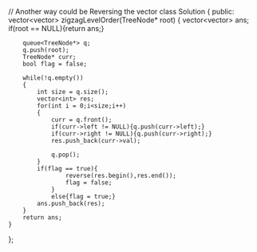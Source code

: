 // Another way could be Reversing the vector 
class Solution {
public:
    vector<vector<int>> zigzagLevelOrder(TreeNode* root) {
        vector<vector<int>> ans;
        if(root == NULL){return ans;}
        
        queue<TreeNode*> q;
        q.push(root);
        TreeNode* curr;
        bool flag = false; 
        
        while(!q.empty())
        {
            int size = q.size();
            vector<int> res;
            for(int i = 0;i<size;i++)
            {
                curr = q.front();
                if(curr->left != NULL){q.push(curr->left);}
                if(curr->right != NULL){q.push(curr->right);}
                res.push_back(curr->val);
                
                q.pop();
            }
            if(flag == true){
                    reverse(res.begin(),res.end());
                    flag = false;
                }
                else{flag = true;}
            ans.push_back(res);
        }
        return ans;
    }
};
